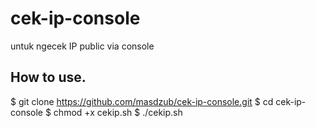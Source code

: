 # cek-ip-console
untuk ngecek IP public via console

## How to use.
$ git clone https://github.com/masdzub/cek-ip-console.git
$ cd cek-ip-console
$ chmod +x cekip.sh
$ ./cekip.sh
